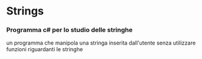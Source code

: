 # Strings
### Programma c# per lo studio delle stringhe
un programma che manipola una stringa inserita dall'utente senza utilizzare funzioni riguardanti le stringhe
